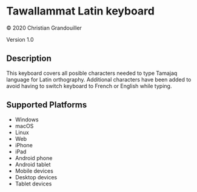 Tawallammat Latin keyboard
==============

© 2020 Christian Grandouiller

Version 1.0

Description
-----------

This keyboard covers all posible characters needed to type Tamajaq language for Latin orthography. Additional characters have been added to avoid having to switch keyboard to French or English while typing.

Supported Platforms
-------------------
 * Windows
 * macOS
 * Linux
 * Web
 * iPhone
 * iPad
 * Android phone
 * Android tablet
 * Mobile devices
 * Desktop devices
 * Tablet devices

